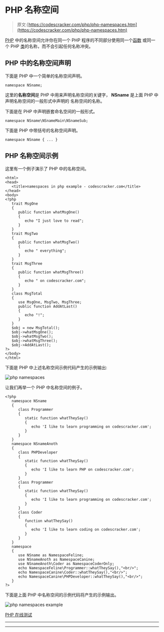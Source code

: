 # PHP 名称空间

> 原文:[https://codescracker.com/php/php-namespaces.htm](https://codescracker.com/php/php-namespaces.htm)

[PHP](/php/index.htm) 中的名称空间允许你在同一个 PHP 程序的不同部分使用同一个[函数](/php/php-functions.htm) 或同一个 PHP [类](/php/php-classes-objects.htm)的名称，而不会引起任何名称冲突。

## PHP 中的名称空间声明

下面是 PHP 中一个简单的名称空间声明。

```
namespace NSname;
```

这里的**名称空间**是 PHP 中用来声明名称空间的关键字， **NSname** 是上面 PHP 中声明名称空间的一般形式中声明的 名称空间的名称。

下面是在 PHP 中声明嵌套命名空间的一般形式。

```
namespace NSname\NSnameMain\NSnameSub;
```

下面是 PHP 中带括号的名称空间声明。

```
namespace NSname { ... }
```

## PHP 名称空间示例

这里有一个例子演示了 PHP 中的名称空间。

```
<html>
<head>
   <title>namespaces in php example - codescracker.com</title>
</head>
<body>
<?php 
   trait MsgOne
   {
      public function whatMsgOne()
      {
         echo "I just love to read";
      }
   }
   trait MsgTwo
   {
      public function whatMsgTwo()
      {
         echo " everything";
      }
   }
   trait MsgThree
   {
      public function whatMsgThree()
      {
         echo " on codescracker.com";
      }
   }
   class MsgTotal
   {
      use MsgOne, MsgTwo, MsgThree;
      public function AddAtLast()
      {
         echo "!";
      }
   }
   $obj = new MsgTotal();
   $obj->whatMsgOne();
   $obj->whatMsgTwo();
   $obj->whatMsgThree();
   $obj->AddAtLast();
?>
</body>
</html>
```

下面是 PHP 中上述名称空间示例代码产生的示例输出:

![php namespaces](../Images/525460dba18fce7ce279277ddf62be0e.png)

让我们再举一个 PHP 中名称空间的例子。

```
<?php 
   namespace NSname
   {
      class Programmer
      { 
         static function whatTheySay()
         {
            echo 'I like to learn programming on codescracker.com';
         }  
      }
   }
   namespace NSnameAnoth
   {
      class PHPDeveloper
      {
         static function whatTheySay()
         {
            echo 'I like to learn PHP on codescracker.com';
         }
      }
      class Programmer
      {
         static function whatTheySay()
         {
            echo 'I like to learn programming on codescracker.com';
         }
      }
      class Coder
      {
         function whatTheySay()
         {
            echo 'I like to learn coding on codescracker.com';
         }
      }
   }
   namespace
   {
      use NSname as NamespaceFeline;
      use NSnameAnoth as NamespaceCanine;
      use NSnameAnoth\Coder as NamespaceCoderOnly; 
      echo NamespaceFeline\Programmer::whatTheySay(),"<br/>";
      echo NamespaceCanine\Coder::whatTheySay(),"<br/>";
      echo NamespaceCanine\PHPDeveloper::whatTheySay(),"<br/>";
   }
?>
```

下面是上面 PHP 中名称空间的示例代码将产生的示例输出。

![php namespaces example](../Images/b69870e8af2839cacbd696136c41a01c.png)

[PHP 在线测试](/exam/showtest.php?subid=8)

* * *

* * *
